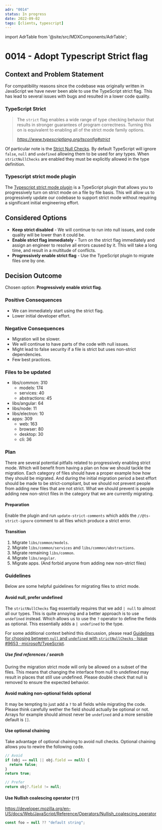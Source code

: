 ```yaml
---
adr: "0014"
status: In progress
date: 2022-09-02
tags: [clients, typescript]
---
```


import AdrTable from '@site/src/MDXComponents/AdrTable';

# 0014 - Adopt Typescript Strict flag

<AdrTable frontMatter={frontMatter}></AdrTable>

## Context and Problem Statement

For compatibility reasons since the codebase was originally written in JavaScript we have never been
able to use the TypeScript strict flag. This has lead to several issues with bugs and resulted in a
lower code quality.

### TypeScript Strict

> The `strict` flag enables a wide range of type checking behavior that results in stronger
> guarantees of program correctness. Turning this on is equivalent to enabling all of the strict
> mode family options.
>
> <cite>https://www.typescriptlang.org/tsconfig#strict</cite>

Of particular note is the [Strict Null Checks][null]. By default TypeScript will ignore `false`,
`null` and `undefined` allowing them to be used for any types. When `strictNullChecks` are enabled
they must be explicitly allowed in the type definition.

### Typescript strict mode plugin

The [Typescript strict mode plugin][plugin] is a TypeScript plugin that allows you to progressively
turn on strict mode on a file by file basis. This will allow us to progressively update our codebase
to support strict mode without requiring a significant initial engineering effort.

## Considered Options

- **Keep strict disabled** - We will continue to run into null issues, and code quality will be
  lower than it could be.
- **Enable strict flag immediately** - Turn on the strict flag immediately and assign an engineer to
  resolve all errors caused by it. This will take a long time, and result in a multitude of
  conflicts.
- **Progressively enable strict flag** - Use the TypeScript plugin to migrate files one by one.

## Decision Outcome

Chosen option: **Progressively enable strict flag**.

<!-- optional: brief reason for decision **or** the positive/negative consequences sections below -->

### Positive Consequences <!-- optional -->

- We can immediately start using the strict flag.
- Lower initial developer effort.

### Negative Consequences <!-- optional -->

- Migration will be slower.
- We will continue to have parts of the code with null issues.
- Might lead to false security if a file is strict but uses non-strict dependencies.
- Few best practices.

### Files to be updated

- libs/common: 310
  - models: 174
  - services: 40
  - abstractions: 45
- libs/angular: 64
- libs/node: 11
- libs/electron: 10
- apps: 309
  - web: 163
  - browser: 80
  - desktop: 30
  - cli: 36

### Plan

There are several potential pitfalls related to progressively enabling strict mode. Which will
benefit from having a plan on how we should tackle the migration. Each category of files should have
a proper example how how they should be migrated. And during the initial migration period a best
effort should be made to be strict-compliant, but we should not prevent people from adding new files
that are not strict. What we should prevent is people adding new non-strict files in the category
that we are currently migrating.

#### Preparation

Enable the plugin and run `update-strict-comments` which adds the `//@ts-strict-ignore` comment to
all files which produce a strict error.

#### Transition

1. Migrate `libs/common/models`.
2. Migrate `libs/common/services` and `libs/common/abstractions`.
3. Migrate remaining `libs/common`.
4. Migrate `libs/angular`.
5. Migrate apps. (And forbid anyone from adding new non-strict files)

### Guidelines

Below are some helpful guidelines for migrating files to strict mode.

#### Avoid null, prefer undefined

The `strictNullChecks` flag essentially requires that we add `| null` to almost all our types. This
is quite annoying and a better approach is to use `undefined` instead. Which allows us to use the
`?` operator to define the fields as optional. This essentially adds a `| undefined` to the type.

For some additional context behind this discussion, please read
[Guidelines for choosing between `null` and `undefined` with `strictNullChecks` · Issue #9653 · microsoft/TypeScript](https://github.com/microsoft/TypeScript/issues/9653).

##### Use find references / search

During the migration strict mode will only be allowed on a subset of the files. This means that
changing the interface from null to undefined may result in places that still use undefined. Please
double check that null is removed to ensure the expected behavior.

#### Avoid making non-optional fields optional

It may be tempting to just add a `?` to all fields while migrating the code. Please think carefully
wether the field should actually be optional or not. Arrays for example should almost never be
`undefined` and a more sensible default is `[]`.

#### Use optional chaining

Take advantage of optional chaining to avoid null checks. Optional chaining allows you to rewire the
following code.

```ts
// Avoid
if (obj == null || obj.field == null) {
  return false;
}
return true;

// Prefer
return obj?.field != null;
```

#### Use Nullish coalescing operator (`??`)

https://developer.mozilla.org/en-US/docs/Web/JavaScript/Reference/Operators/Nullish_coalescing_operator

```ts
const foo = null ?? "default string";
```

[null]: https://www.typescriptlang.org/tsconfig#strictNullChecks
[plugin]: https://github.com/allegro/typescript-strict-plugin

